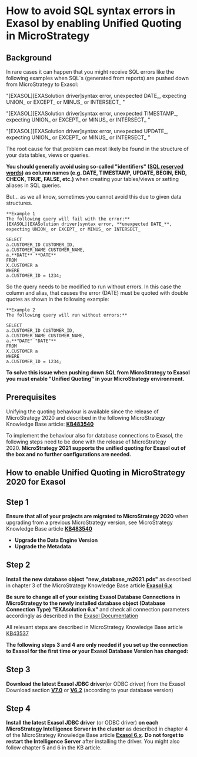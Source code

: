 # How to avoid SQL syntax errors in Exasol by enabling Unified Quoting in MicroStrategy 
## Background

In rare cases it can happen that you might receive SQL errors like the following examples when SQL´s (generated from reports) are pushed down from MicroStrategy to Exasol:

"[EXASOL][EXASolution driver]syntax error, unexpected DATE_, expecting UNION_ or EXCEPT_ or MINUS_ or INTERSECT_ "

"[EXASOL][EXASolution driver]syntax error, unexpected TIMESTAMP_, expecting UNION_ or EXCEPT_ or MINUS_ or INTERSECT_ "

"[EXASOL][EXASolution driver]syntax error, unexpected UPDATE_, expecting UNION_ or EXCEPT_ or MINUS_ or INTERSECT_ "

The root cause for that problem can most likely be found in the structure of your data tables, views or queries.

**You should generally avoid using so-called "identifiers" ([SQL reserved words](https://docs.exasol.com/sql_references/metadata/metadata_system_tables.htm#EXA_SQL_KEYWORDS))** **as column names (e.g. DATE, TIMESTAMP, UPDATE, BEGIN, END, CHECK, TRUE, FALSE, etc.)** when creating your tables/views or setting aliases in SQL queries.

But... as we all know, sometimes you cannot avoid this due to given data structures.


```
**Example 1  
The following query will fail with the error:**  
[EXASOL][EXASolution driver]syntax error, **unexpected DATE_**, expecting UNION_ or EXCEPT_ or MINUS_ or INTERSECT_   
  
SELECT  
a.CUSTOMER_ID CUSTOMER_ID,  
a.CUSTOMER_NAME CUSTOMER_NAME,  
a.**DATE** **DATE**  
FROM  
X.CUSTOMER a  
WHERE  
a.CUSTOMER_ID = 1234;  

```
So the query needs to be modified to run without errors. In this case the column and alias, that causes the error (DATE) must be quoted with double quotes as shown in the following example:


```
**Example 2  
The following query will run without errors:**  
  
SELECT  
a.CUSTOMER_ID CUSTOMER_ID,  
a.CUSTOMER_NAME CUSTOMER_NAME,  
a.**"DATE" "DATE"**  
FROM  
X.CUSTOMER a  
WHERE  
a.CUSTOMER_ID = 1234;
```
**To solve this issue when pushing down SQL from MicroStrategy to Exasol you must enable "Unified Quoting" in your MicroStrategy environment.**

## Prerequisites

Unifying the quoting behaviour is available since the release of MicroStrategy 2020 and described in the following MicroStrategy Knowledge Base article: **[KB483540](https://community.microstrategy.com/s/article/KB483540-Unified-Quoting-Behavior-for-Warehouse-Identifiers?language=en_US)**

To implement the behaviour also for database connections to Exasol, the following steps need to be done with the release of MicroStrategy 2020. **MicroStrategy 2021 supports the unified quoting for Exasol out of the box and no further configurations are needed.**

## How to enable Unified Quoting in MicroStrategy 2020 for Exasol

## Step 1

**Ensure that all of your projects are migrated to MicroStrategy 2020** when upgrading from a previous MicroStrategy version, see MicroStrategy Knowledge Base article **[KB483540](https://community.microstrategy.com/s/article/KB483540-Unified-Quoting-Behavior-for-Warehouse-Identifiers?language=en_US)**

* **Upgrade the Data Engine Version**
* **Upgrade the Metadata**

## Step 2

**Install the new database object "new_database_m2021.pds"** as described in chapter 3 of the MicroStrategy Knowledge Base article **[Exasol 6.x](https://community.microstrategy.com/s/article/Exasol-6-x?language=en_US)**

**Be sure to change all of your existing Exasol Database Connections in MicroStrategy to the newly installed database object (Database Connection Type)** **"EXAsolution 6.x"** and check all connection parameters accordingly as described in the [Exasol Documentation](https://docs.exasol.com/connect_exasol/bi_tools/microstrategy/microstrategyintelligenceserver.htm)

All relevant steps are described in MicroStrategy Knowledge Base article [KB43537](https://community.microstrategy.com/s/article/KB43537-How-to-install-DBMS-objects-provided-by-MicroStrategy?language=en_US)

**The following steps 3 and 4 are only needed if you set up the connection to Exasol for the first time or your Exasol Database Version has changed:**

## Step 3

**Download the latest Exasol JDBC driver**(or ODBC driver) from the Exasol Download section **[V7.0](https://www.exasol.com/portal/display/DOWNLOAD/7.0)** or **[V6.2](https://www.exasol.com/portal/display/DOWNLOAD/6.2)** (according to your database version)

## Step 4

**Install the latest Exasol JDBC driver** (or ODBC driver) **on each MicroStrategy Intelligence Server in the cluster** as described in chapter 4 of the MicroStrategy Knowledge Base article **[Exasol 6.x](https://community.microstrategy.com/s/article/Exasol-6-x?language=en_US)**. **Do not forget to restart the Intelligence Server** after installing the driver. You might also follow chapter 5 and 6 in the KB article.

